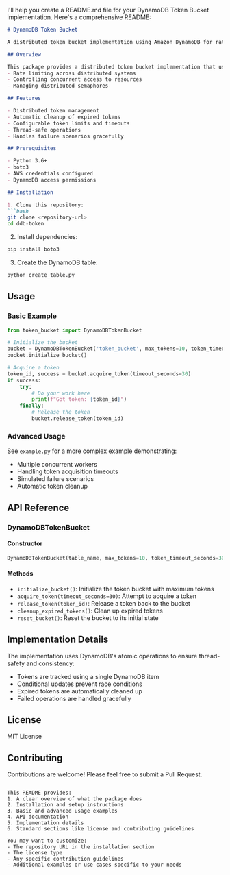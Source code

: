 I'll help you create a README.md file for your DynamoDB Token Bucket implementation. Here's a comprehensive README:

```markdown:ddb-token/README.md
# DynamoDB Token Bucket

A distributed token bucket implementation using Amazon DynamoDB for rate limiting and concurrency control.

## Overview

This package provides a distributed token bucket implementation that uses Amazon DynamoDB as the backend storage. It's useful for:
- Rate limiting across distributed systems
- Controlling concurrent access to resources
- Managing distributed semaphores

## Features

- Distributed token management
- Automatic cleanup of expired tokens
- Configurable token limits and timeouts
- Thread-safe operations
- Handles failure scenarios gracefully

## Prerequisites

- Python 3.6+
- boto3
- AWS credentials configured
- DynamoDB access permissions

## Installation

1. Clone this repository:
```bash
git clone <repository-url>
cd ddb-token
```

2. Install dependencies:
```bash
pip install boto3
```

3. Create the DynamoDB table:
```bash
python create_table.py
```

## Usage

### Basic Example

```python
from token_bucket import DynamoDBTokenBucket

# Initialize the bucket
bucket = DynamoDBTokenBucket('token_bucket', max_tokens=10, token_timeout_seconds=300)
bucket.initialize_bucket()

# Acquire a token
token_id, success = bucket.acquire_token(timeout_seconds=30)
if success:
    try:
        # Do your work here
        print(f"Got token: {token_id}")
    finally:
        # Release the token
        bucket.release_token(token_id)
```

### Advanced Usage

See `example.py` for a more complex example demonstrating:
- Multiple concurrent workers
- Handling token acquisition timeouts
- Simulated failure scenarios
- Automatic token cleanup

## API Reference

### DynamoDBTokenBucket

#### Constructor
```python
DynamoDBTokenBucket(table_name, max_tokens=10, token_timeout_seconds=300)
```

#### Methods

- `initialize_bucket()`: Initialize the token bucket with maximum tokens
- `acquire_token(timeout_seconds=30)`: Attempt to acquire a token
- `release_token(token_id)`: Release a token back to the bucket
- `cleanup_expired_tokens()`: Clean up expired tokens
- `reset_bucket()`: Reset the bucket to its initial state

## Implementation Details

The implementation uses DynamoDB's atomic operations to ensure thread-safety and consistency:
- Tokens are tracked using a single DynamoDB item
- Conditional updates prevent race conditions
- Expired tokens are automatically cleaned up
- Failed operations are handled gracefully

## License

MIT License

## Contributing

Contributions are welcome! Please feel free to submit a Pull Request.
```

This README provides:
1. A clear overview of what the package does
2. Installation and setup instructions
3. Basic and advanced usage examples
4. API documentation
5. Implementation details
6. Standard sections like license and contributing guidelines

You may want to customize:
- The repository URL in the installation section
- The license type
- Any specific contribution guidelines
- Additional examples or use cases specific to your needs
